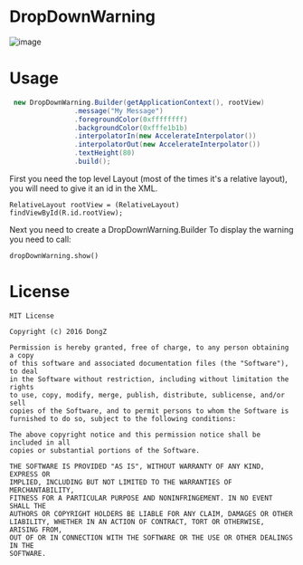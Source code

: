 # DropDownWarning
![image](https://github.com/z-Aaron/DropDownWarning/raw/master/screenshots/dropdownwarning.gif)

# Usage
```java
 new DropDownWarning.Builder(getApplicationContext(), rootView)
                .message("My Message")
                .foregroundColor(0xffffffff)
                .backgroundColor(0xfffe1b1b)
                .interpolatorIn(new AccelerateInterpolator())
                .interpolatorOut(new AccelerateInterpolator())
                .textHeight(80)
                .build();
```

First you need the top level Layout (most of the times it's a relative layout), you will need to give it an id in the XML.

```
RelativeLayout rootView = (RelativeLayout) findViewById(R.id.rootView);
```

Next you need to create a DropDownWarning.Builder
To display the warning you need to call:

```
dropDownWarning.show()
```


# License
```
MIT License

Copyright (c) 2016 DongZ

Permission is hereby granted, free of charge, to any person obtaining a copy
of this software and associated documentation files (the "Software"), to deal
in the Software without restriction, including without limitation the rights
to use, copy, modify, merge, publish, distribute, sublicense, and/or sell
copies of the Software, and to permit persons to whom the Software is
furnished to do so, subject to the following conditions:

The above copyright notice and this permission notice shall be included in all
copies or substantial portions of the Software.

THE SOFTWARE IS PROVIDED "AS IS", WITHOUT WARRANTY OF ANY KIND, EXPRESS OR
IMPLIED, INCLUDING BUT NOT LIMITED TO THE WARRANTIES OF MERCHANTABILITY,
FITNESS FOR A PARTICULAR PURPOSE AND NONINFRINGEMENT. IN NO EVENT SHALL THE
AUTHORS OR COPYRIGHT HOLDERS BE LIABLE FOR ANY CLAIM, DAMAGES OR OTHER
LIABILITY, WHETHER IN AN ACTION OF CONTRACT, TORT OR OTHERWISE, ARISING FROM,
OUT OF OR IN CONNECTION WITH THE SOFTWARE OR THE USE OR OTHER DEALINGS IN THE
SOFTWARE.
```
